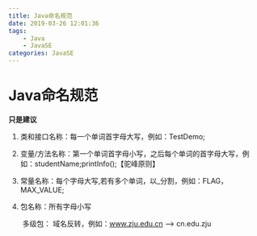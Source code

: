 ```yaml
---
title: Java命名规范
date: 2019-03-26 12:01:36
tags: 
	- Java
	- JavaSE
categories: JavaSE
---
```


# Java命名规范

**只是建议**

1. 类和接口名称：每一个单词首字母大写，例如：TestDemo;

2. 变量/方法名称：第一个单词首字母小写，之后每个单词的首字母大写，例如：studentName;printInfo();【驼峰原则】

3. 常量名称：每个字母大写,若有多个单词，以_分割，例如：FLAG，MAX_VALUE;

4. 包名称：所有字母小写

   ​       多级包： 域名反转，例如：www.zju.edu.cn   -->  cn.edu.zju